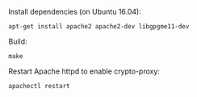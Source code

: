 Install dependencies (on Ubuntu 16.04):
```
apt-get install apache2 apache2-dev libgpgme11-dev
```

Build:
```
make
```

Restart Apache httpd to enable crypto-proxy:

```
apachectl restart
```

